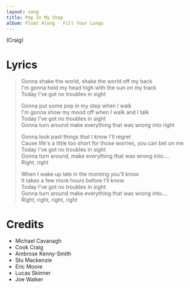 ```yaml
---
layout: song
title: Pop In My Step
album: Float Along - Fill Your Lungs
---
```


(Craig)

# Lyrics

> Gonna shake the world, shake the world off my back  
> I'm gonna hold my head high with the sun on my track  
> Today I've got no troubles in sight  
>  
> Gonna put some pop in my step when I walk  
> I'm gonna show my mood off when I walk and I talk  
> Today I've got no troubles in sight  
> Gonna turn around make everything that was wrong into right  
>  
> Gonna look past things that I know I'll regret  
> Cause life's a little too short for those worries, you can bet on me  
> Today I've got no troubles in sight  
> Gonna turn around, make everything that was wrong into....  
> Right, right  
>  
> When I wake up late in the morning you'll know  
> It takes a few more hours before I'll know  
> Today I've got no troubles in sight  
> Gonna turn around make everything that was wrong into....  
> Right, right, right, right  

# Credits

* Michael Cavanagh
* Cook Craig
* Ambrose Kenny-Smith
* Stu Mackenzie
* Eric Moore
* Lucas Skinner
* Joe Walker
